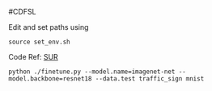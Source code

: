 

#CDFSL 

Edit and set paths using
```commandline
source set_env.sh
```

Code Ref: [SUR](https://github.com/dvornikita/SUR)

```commandline
python ./finetune.py --model.name=imagenet-net --model.backbone=resnet18 --data.test traffic_sign mnist
```

